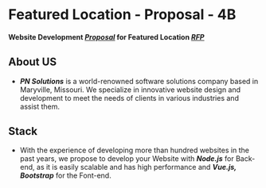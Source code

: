 # Featured Location - Proposal - 4B

#### Website Development [***Proposal***](https://github.com/pramod096/Proposal-4B/blob/main/Proposal.md) for Featured Location [***RFP***](https://github.com/KeerthiMuli/featured-locations)

## About US

* ***PN Solutions*** is a world-renowned software solutions company based in Maryville, Missouri. We specialize in innovative website design and development to meet the needs of clients in various industries and assist them.

## Stack

* With the experience of developing more than hundred websites in the past years, we propose to develop your Website with ***Node.js*** for Back-end, as it is easily scalable and has high performance and ***Vue.js, Bootstrap*** for the Font-end.

